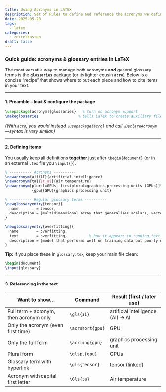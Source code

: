 ```yaml
---
title: Using Acronyms in LATEX
description: Set of Rules to define and reference the acronyms we defined
date: 2025-05-20
tags:
  - latex
categories:
  - zettelkasten
draft: false
---
```


### Quick guide: acronyms & glossary entries in LaTeX

The most versatile way to manage both acronyms **and** general glossary terms is the **`glossaries`** package (or its lighter cousin **`acro`**). Below is a concise “recipe” that shows where to put each piece and how to cite items in your text.

---

#### 1. Preamble – load & configure the package

```latex
\usepackage[acronym]{glossaries}   % turn on acronym support
\makeglossaries                  % tells LaTeX to create auxiliary files
```

*(With `acro`, you would instead `\usepackage{acro}` and call `\DeclareAcronym`—syntax is very similar.)*

---

#### 2. Defining items

You usually keep all definitions **together** just after `\begin{document}` (or in an external `.tex` file you `\input{}`).

```latex
% ---------- Acronyms ----------
\newacronym{ai}{AI}{artificial intelligence}
\newacronym{ta}{$t_a$}{air temperature}
\newacronym[plural=GPUs, firstplural=graphics processing units (GPUs)]%
            {gpu}{GPU}{graphics processing unit}

% ---------- Regular glossary terms ----------
\newglossaryentry{tensor}{
  name        = tensor,
  description = {multidimensional array that generalises scalars, vectors and matrices}
}

\newglossaryentry{overfitting}{
  name        = overfitting,
  text        = overfitting,          % how it appears in running text
  description = {model that performs well on training data but poorly on unseen data}
}
```

**Tip:** if you place these in `glossary.tex`, keep your main file clean:

```latex
\begin{document}
\input{glossary}
```

---

#### 3. Referencing in the text

| Want to show…                          | Command          | Result (first / later use)        |
| -------------------------------------- | ---------------- | --------------------------------- |
| Full term + acronym, then acronym only | `\gls{ai}`       | artificial intelligence (AI) → AI |
| Only the acronym (even first time)     | `\acrshort{gpu}` | GPU                               |
| Only the full form                     | `\acrlong{gpu}`  | graphics processing unit          |
| Plural form                            | `\glspl{gpu}`    | GPUs                              |
| Glossary term with hyperlink           | `\gls{tensor}`   | tensor (linked)                   |
| Acronym with capital first letter      | `\Gls{ta}`       | Air temperature                   |
